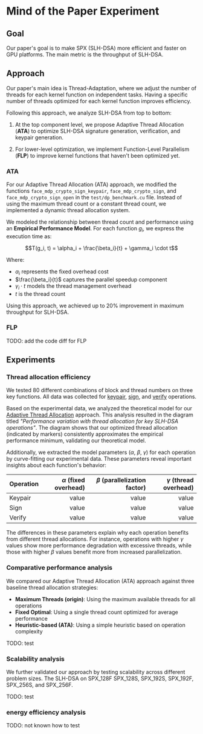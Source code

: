 # Mind of the Paper Experiment

## Goal

Our paper's goal is to make SPX (SLH-DSA) more efficient and faster on GPU platforms. The main metric is the throughput of SLH-DSA.

## Approach

Our paper's main idea is Thread-Adaptation, where we adjust the number of threads for each kernel function on independent tasks. Having a specific number of threads optimized for each kernel function improves efficiency.

Following this approach, we analyze SLH-DSA from top to bottom:

1. At the top component level, we propose Adaptive Thread Allocation (**ATA**) to optimize SLH-DSA signature generation, verification, and keypair generation.

2. For lower-level optimization, we implement Function-Level Parallelism (**FLP**) to improve kernel functions that haven't been optimized yet.

### ATA

For our Adaptive Thread Allocation (ATA) approach, we modified the functions `face_mdp_crypto_sign_keypair`, `face_mdp_crypto_sign`, and `face_mdp_crypto_sign_open` in the `test/dp_benchmark.cu` file. Instead of using the maximum thread count or a constant thread count, we implemented a dynamic thread allocation system.

We modeled the relationship between thread count and performance using an **Empirical Performance Model**. For each function $g_i$, we express the execution time as:

$$T(g_i, t) = \alpha_i + \frac{\beta_i}{t} + \gamma_i \cdot t$$

Where:

- $\alpha_i$ represents the fixed overhead cost
- $\frac{\beta_i}{t}$ captures the parallel speedup component
- $\gamma_i \cdot t$ models the thread management overhead
- $t$ is the thread count

Using this approach, we achieved up to 20% improvement in maximum throughput for SLH-DSA.

### FLP

TODO: add the code diff for FLP

## Experiments

### Thread allocation efficiency

We tested 80 different combinations of block and thread numbers on three key functions. All data was collected for [keypair](../data/kaypair-32768.csv), [sign](../data/sign-32768.csv), and [verify](../data/verify-32768.csv) operations.

Based on the experimental data, we analyzed the theoretical model for our [Adaptive Thread Allocation](#ata) approach. This analysis resulted in the diagram titled _"Performance variation with thread allocation for key SLH-DSA operations"_. The diagram shows that our optimized thread allocation (indicated by markers) consistently approximates the empirical performance minimum, validating our theoretical model.

Additionally, we extracted the model parameters ($\alpha$, $\beta$, $\gamma$) for each operation by curve-fitting our experimental data. These parameters reveal important insights about each function's behavior:

| Operation | $\alpha$ (fixed overhead) | $\beta$ (parallelization factor) | $\gamma$ (thread overhead) |
| --------- | ------------------------: | -------------------------------: | -------------------------: |
| Keypair   |                     value |                            value |                      value |
| Sign      |                     value |                            value |                      value |
| Verify    |                     value |                            value |                      value |

The differences in these parameters explain why each operation benefits from different thread allocations. For instance, operations with higher $\gamma$ values show more performance degradation with excessive threads, while those with higher $\beta$ values benefit more from increased parallelization.

### Comparative performance analysis

We compared our Adaptive Thread Allocation (ATA) approach against three baseline thread allocation strategies:

- **Maximum Threads (origin)**: Using the maximum available threads for all operations
- **Fixed Optimal**: Using a single thread count optimized for average performance
- **Heuristic-based (ATA)**: Using a simple heuristic based on operation complexity

TODO: test

### Scalability analysis

We further validated our approach by testing scalability across different problem sizes. The SLH-DSA on SPX_128F SPX_128S, SPX_192S, SPX_192F, SPX_256S, and SPX_256F.

TODO: test

### energy efficiency analysis

TODO: not known how to test
